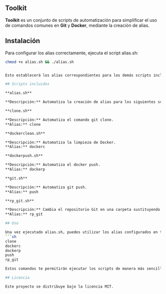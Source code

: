 ## Toolkit

**Toolkit** es un conjunto de scripts de automatización para simplificar el uso de comandos comunes en **Git** y **Docker**, mediante la creación de alias.

## Instalación

Para configurar los alias correctamente, ejecuta el script alias.sh:
   ```sh
   chmod +x alias.sh && ./alias.sh
   

Esto establecerá los alias correspondientes para los demás scripts incluidos en este repositorio.

## Scripts incluidos

**alias.sh**

**Descripción:** Automatiza la creación de alias para los siguientes scripts.

**clone.sh**

**Descripción:** Automatiza el comando git clone. 
**Alias:** clone

**dockerclean.sh**

**Descripción:** Automatiza la limpieza de Docker. 
**Alias:** dockerc

**dockerpush.sh**

**Descripción:** Automatiza el docker push. 
**Alias:** dockerp

**git.sh**

**Descripción:** Automatiza git push. 
**Alias:** push

**rp_git.sh**

**Descripción:** Cambia el repositorio Git en una carpeta sustituyendo el archivo .git. 
**Alias:** rp_git

## Uso

Una vez ejecutado alias.sh, puedes utilizar los alias configurados en tu terminal:
   ```sh
   clone
   dockerc
   dockerp
   push
   rp_git

Estos comandos te permitirán ejecutar los scripts de manera más sencilla y rápida.

## Licencia

Este proyecto se distribuye bajo la licencia MIT.
